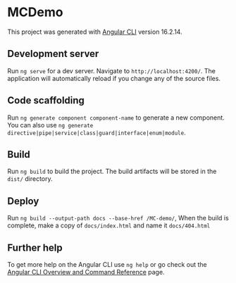 # MCDemo

This project was generated with [Angular CLI](https://github.com/angular/angular-cli) version 16.2.14.

## Development server

Run `ng serve` for a dev server. Navigate to `http://localhost:4200/`. The application will automatically reload if you change any of the source files.

## Code scaffolding

Run `ng generate component component-name` to generate a new component. You can also use `ng generate directive|pipe|service|class|guard|interface|enum|module`.

## Build

Run `ng build` to build the project. The build artifacts will be stored in the `dist/` directory.

## Deploy 
Run `ng build --output-path docs --base-href /MC-demo/`, When the build is complete, make a copy of `docs/index.html` and name it `docs/404.html`

## Further help

To get more help on the Angular CLI use `ng help` or go check out the [Angular CLI Overview and Command Reference](https://angular.io/cli) page.

